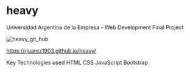 # heavy
Universidad Argentina de la Empresa - Web Development Final Project

![heavy_git_hub](https://user-images.githubusercontent.com/99626780/190227848-2c041eff-de6d-4227-89e2-f8c316522099.png)

https://rjuarez1903.github.io/heavy/

Key Technologies used
HTML
CSS
JavaScript 
Bootstrap
